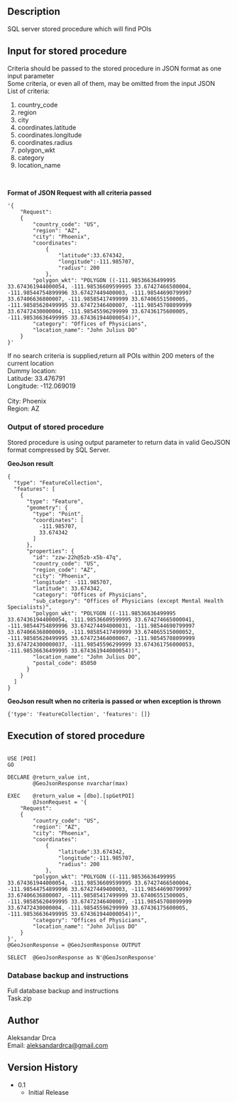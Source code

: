 ## Description

SQL server stored procedure which will find POIs 

## Input for stored procedure

Criteria should be passed to the stored procedure in JSON format as one input parameter
</br>
Some criteria, or even all of them, may be omitted from the input JSON
</br>
List of criteria:
</br>
1. country_code 
2. region
3. city
4. coordinates.latitude
5. coordinates.longitude
6. coordinates.radius
7. polygon_wkt
8. category
9. location_name
</br>


<b>Format of JSON Request with all criteria passed</b>

```
'{
	"Request":
	{
		"country_code": "US",
		"region": "AZ",
		"city": "Phoenix",
		"coordinates":
			{
				"latitude":33.674342,
				"longitude":-111.985707,
				"radius": 200
			},
		"polygon_wkt": "POLYGON ((-111.98536636499995 33.674361944000054, -111.98536609599995 33.67427466500004, -111.98544754899996 33.67427449400003, -111.98544690799997 33.67406636800007, -111.98585417499999 33.67406551500005, -111.98585620499995 33.67472346400007, -111.98545708099999 33.67472430000004, -111.98545596299999 33.67436175600005, -111.98536636499995 33.674361944000054))",
		"category": "Offices of Physicians",
		"location_name": "John Julius DO"
	}
}'
```


 If no search criteria is supplied,return all POIs within 200 meters of the current location
</br>
Dummy location:
</br>
Latitude: 33.476791
</br>
Longitude: -112.069019	
</br>
City: Phoenix
</br>
Region: AZ
</br>



### Output of stored procedure

Stored procedure is using output parameter to return data in valid GeoJSON format compressed by SQL Server.
</br>

<b>GeoJson result</b>

```
{
  "type": "FeatureCollection",
  "features": [
    {
      "type": "Feature",
      "geometry": {
        "type": "Point",
        "coordinates": [
          -111.985707,
          33.674342
        ]
      },
      "properties": {
        "id": "zzw-22h@5zb-x5b-47q",
        "country_code": "US",
        "region_code": "AZ",
        "city": "Phoenix",
        "longitude": -111.985707,
        "latitude": 33.674342,
        "category": "Offices of Physicians",
        "sub_category": "Offices of Physicians (except Mental Health Specialists)",
        "polygon_wkt": "POLYGON ((-111.98536636499995 33.674361944000054, -111.98536609599995 33.674274665000041, -111.98544754899996 33.674274494000031, -111.98544690799997 33.674066368000069, -111.98585417499999 33.674065515000052, -111.98585620499995 33.674723464000067, -111.98545708099999 33.674724300000037, -111.98545596299999 33.674361756000053, -111.98536636499995 33.674361944000054))",
        "location_name": "John Julius DO",
        "postal_code": 85050
      }
    }
  ]
}
```

<b>GeoJson result when no criteria is passed or when exception is thrown</b>

```
{'type': 'FeatureCollection', 'features': []}
```


## Execution of stored procedure

```

USE [POI]
GO

DECLARE	@return_value int,
		@GeoJsonResponse nvarchar(max)

EXEC	@return_value = [dbo].[spGetPOI]
		@JsonRequest = '{
	"Request":
	{
		"country_code": "US",
		"region": "AZ",
		"city": "Phoenix",
		"coordinates":
			{
				"latitude":33.674342,
				"longitude":-111.985707,
				"radius": 200
			},
		"polygon_wkt": "POLYGON ((-111.98536636499995 33.674361944000054, -111.98536609599995 33.67427466500004, -111.98544754899996 33.67427449400003, -111.98544690799997 33.67406636800007, -111.98585417499999 33.67406551500005, -111.98585620499995 33.67472346400007, -111.98545708099999 33.67472430000004, -111.98545596299999 33.67436175600005, -111.98536636499995 33.674361944000054))",
		"category": "Offices of Physicians",
		"location_name": "John Julius DO"
	}
}',
@GeoJsonResponse = @GeoJsonResponse OUTPUT

SELECT	@GeoJsonResponse as N'@GeoJsonResponse'

```

### Database backup and instructions

Full database backup and instructions
</br>
Task.zip


## Author

Aleksandar Drca
</br>
Email: aleksandardrca@gmail.com


## Version History

* 0.1
    * Initial Release

